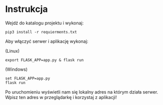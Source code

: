 # Instrukcja

Wejdź do katalogu projektu i wykonaj: 
```
pip3 install -r requierments.txt
```
Aby włączyć serwer i aplikację wykonaj:

(Linux)
```
export FLASK_APP=app.py & flask run
```

(Windows)
```
set FLASK_APP=app.py
flask run
````

Po uruchomieniu wyświetli nam się lokalny adres na którym działa serwer. Wpisz ten adres w przeglądarkę i korzystaj z aplikacji!